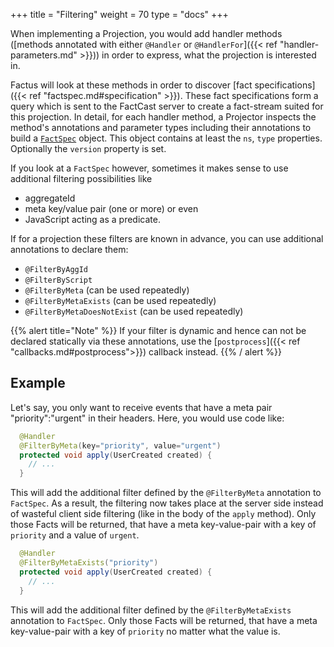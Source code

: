 +++
title = "Filtering"
weight = 70
type = "docs"
+++

When implementing a Projection, you would add handler methods
([methods annotated with either `@Handler` or `@HandlerFor`]({{< ref "handler-parameters.md" >}}))
in order to express, what the projection is interested in.

Factus will look at these methods in order to discover [fact specifications]({{< ref "factspec.md#specification" >}}).
These fact specifications form a query which is sent to the FactCast server to create a fact-stream suited for this projection.
In detail, for each handler method, a Projector inspects the method's annotations and parameter types
including their annotations to build a
[`FactSpec`](https://github.com/factcast/factcast/blob/master/factcast-core/src/main/java/org/factcast/core/spec/FactSpec.java) object.
This object contains at least the `ns`, `type` properties. Optionally the `version` property is set.

If you look at a `FactSpec` however, sometimes it makes sense to use additional filtering possibilities like

- aggregateId
- meta key/value pair (one or more) or even
- JavaScript acting as a predicate.

If for a projection these filters are known in advance, you can use additional annotations to declare them:

- `@FilterByAggId`
- `@FilterByScript`
- `@FilterByMeta` (can be used repeatedly)
- `@FilterByMetaExists` (can be used repeatedly)
- `@FilterByMetaDoesNotExist` (can be used repeatedly)

{{% alert title="Note" %}}
If your filter is dynamic and hence can not be declared statically via these annotations,
use the [`postprocess`]({{< ref "callbacks.md#postprocess">}}) callback instead.
{{% / alert %}}

## Example

Let's say, you only want to receive events that have a meta pair "priority":"urgent" in their headers.
Here, you would use code like:

```java
  @Handler
  @FilterByMeta(key="priority", value="urgent")
  protected void apply(UserCreated created) {
    // ...
  }
```

This will add the additional filter defined by the `@FilterByMeta` annotation to `FactSpec`.
As a result, the filtering now takes place at the server side instead of
wasteful client side filtering (like in the body of the `apply` method).
Only those Facts will be returned, that have a meta key-value-pair with a key of `priority` and a value of `urgent`.

```java
  @Handler
  @FilterByMetaExists("priority")
  protected void apply(UserCreated created) {
    // ...
  }
```

This will add the additional filter defined by the `@FilterByMetaExists` annotation to `FactSpec`.
Only those Facts will be returned, that have a meta key-value-pair with a key of `priority` no matter what the value is.
